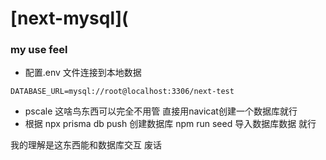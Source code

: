 # [next-mysql](
### my use feel
- 配置.env 文件连接到本地数据
```shell
DATABASE_URL=mysql://root@localhost:3306/next-test
```
- pscale 这啥鸟东西可以完全不用管 直接用navicat创建一个数据库就行
- 根据 npx prisma db push 创建数据库 npm run seed 导入数据库数据  就行

我的理解是这东西能和数据库交互 废话
